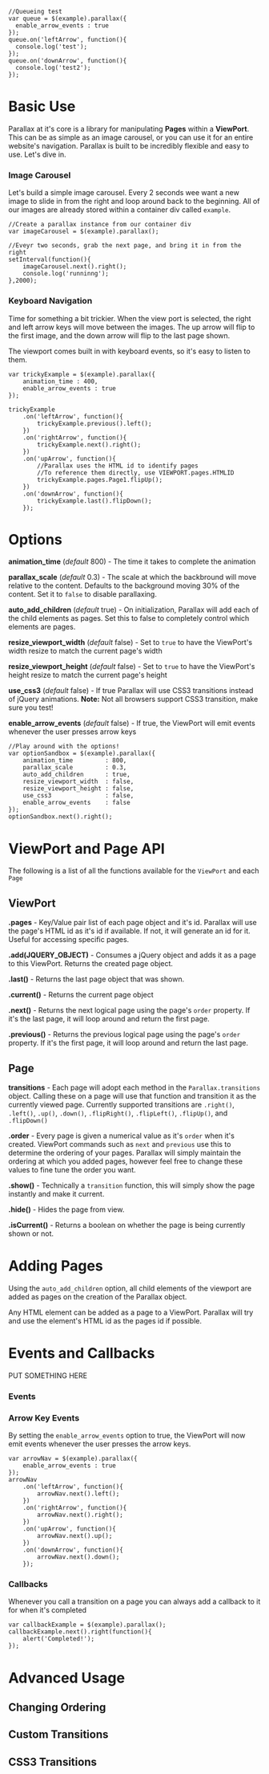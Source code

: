 

	//Queueing test
	var queue = $(example).parallax({
	  enable_arrow_events : true
	});
	queue.on('leftArrow', function(){
	  console.log('test');
	});
	queue.on('downArrow', function(){
	  console.log('test2');
	});







# Basic Use

Parallax at it's core is a library for manipulating **Pages** within a **ViewPort**. This can be as simple as an image carousel, or you can use it for an entire website's navigation. Parallax is built to be incredibly flexible and easy to use. Let's dive in.

### Image Carousel

Let's build a simple image carousel. Every 2 seconds wee want a new image to slide in from the right and loop around back to the beginning. All of our images are already stored within a container div called `example`.

	//Create a parallax instance from our container div
	var imageCarousel = $(example).parallax();

	//Eveyr two seconds, grab the next page, and bring it in from the right
	setInterval(function(){
		imageCarousel.next().right();
		console.log('runninng');
	},2000);

### Keyboard Navigation

Time for something a bit trickier. When the view port is selected, the right and left arrow keys will move between the images. The up arrow will flip to the first image, and the down arrow will flip to the last page shown.

The viewport comes built in with keyboard events, so it's easy to listen to them.

	var trickyExample = $(example).parallax({
		animation_time : 400,
		enable_arrow_events : true
	});

	trickyExample
		.on('leftArrow', function(){
			trickyExample.previous().left();
		})
		.on('rightArrow', function(){
			trickyExample.next().right();
		})
		.on('upArrow', function(){
			//Parallax uses the HTML id to identify pages
			//To reference them directly, use VIEWPORT.pages.HTMLID
			trickyExample.pages.Page1.flipUp();
		})
		.on('downArrow', function(){
			trickyExample.last().flipDown();
		});

# Options

**animation_time** (*default* 800) - The time it takes to complete the animation

**parallax_scale**         (*default* 0.3) - The scale at which the backbround will move relative to the content. Defaults to the background moving 30% of the content. Set it to `false` to disable parallaxing.

**auto_add_children**      (*default* true) - On initialization, Parallax will add each of the child elements as pages. Set this to false to completely control which elements are pages.

**resize_viewport_width**  (*default* false) - Set to `true` to have the ViewPort's width resize to match the current page's width

**resize_viewport_height** (*default* false) - Set to `true` to have the ViewPort's height resize to match the current page's height

**use_css3**               (*default* false) - If true Parallax will use CSS3 transitions instead of jQuery animations. **Note:** Not all browsers support CSS3 transition, make sure you test!

**enable_arrow_events**     (*default* false) - If true, the ViewPort will emit events whenever the user presses arrow keys


	//Play around with the options!
	var optionSandbox = $(example).parallax({
		animation_time         : 800,
		parallax_scale         : 0.3,
		auto_add_children      : true,
		resize_viewport_width  : false,
		resize_viewport_height : false,
		use_css3               : false,
		enable_arrow_events    : false
	});
	optionSandbox.next().right();

# ViewPort and Page API

The following is a list of all the functions available for the `ViewPort` and each `Page`

## ViewPort

**.pages** - Key/Value pair list of each page object and it's id. Parallax will use the page's HTML id as it's id if available. If not, it will generate an id for it. Useful for accessing specific pages.

**.add(JQUERY_OBJECT)** - Consumes a jQuery object and adds it as a page to this ViewPort. Returns the created page object.

**.last()** - Returns the last page object that was shown.

**.current()** - Returns the current page object

**.next()** - Returns the next logical page using the page's `order` property. If it's the last page, it will loop around and return the first page.

**.previous()** - Returns the previous logical page using the page's `order` property. If it's the first page, it will loop around and return the last page.


## Page

**transitions** - Each page will adopt each method in the `Parallax.transitions` object. Calling these on a page will use that function and transition it as the currently viewed page. Currently supported transitions are `.right()`, `.left()`, `.up()`, `.down()`, `.flipRight()`, `.flipLeft()`, `.flipUp()`, and `.flipDown()`

**.order** - Every page is given a numerical value as it's `order` when it's created. ViewPort commands such as `next` and `previous` use this to determine the ordering of your pages. Parallax will simply maintain the ordering at which you added pages, however feel free to change these values to fine tune the order you want.

**.show()** - Technically a `transition` function, this will simply show the page instantly and make it current.

**.hide()** - Hides the page from view.

**.isCurrent()** - Returns a boolean on whether the page is being currently shown or not.



# Adding Pages

Using the `auto_add_children` option, all child elements of the viewport are added as pages on the creation of the Parallax object.

Any HTML element can be added as a page to a ViewPort. Parallax will try and use the element's HTML id as the pages id if possible.

# Events and Callbacks

PUT SOMETHING HERE

### Events


### Arrow Key Events

By setting the `enable_arrow_events` option to true, the ViewPort will now emit events whenever the user presses the arrow keys.

	var arrowNav = $(example).parallax({
		enable_arrow_events : true
	});
	arrowNav
		.on('leftArrow', function(){
			arrowNav.next().left();
		})
		.on('rightArrow', function(){
			arrowNav.next().right();
		})
		.on('upArrow', function(){
			arrowNav.next().up();
		})
		.on('downArrow', function(){
			arrowNav.next().down();
		});


### Callbacks

Whenever you call a transition on a page you can always add a callback to it for when it's completed

	var callbackExample = $(example).parallax();
	callbackExample.next().right(function(){
		alert('Completed!');
	});



# Advanced Usage

## Changing Ordering

## Custom Transitions

## CSS3 Transitions